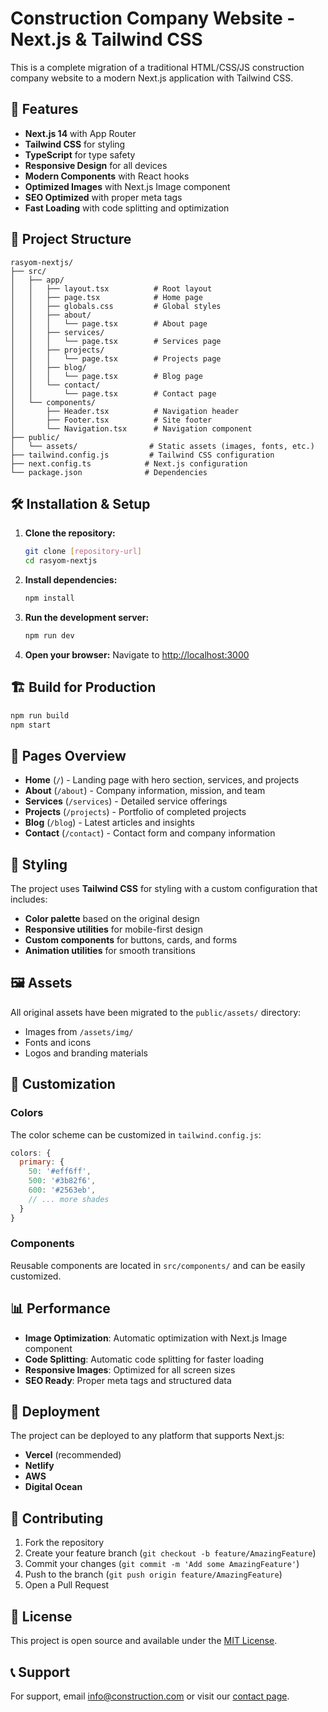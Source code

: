 # Construction Company Website - Next.js & Tailwind CSS

This is a complete migration of a traditional HTML/CSS/JS construction company website to a modern Next.js application with Tailwind CSS.

## 🚀 Features

- **Next.js 14** with App Router
- **Tailwind CSS** for styling
- **TypeScript** for type safety
- **Responsive Design** for all devices
- **Modern Components** with React hooks
- **Optimized Images** with Next.js Image component
- **SEO Optimized** with proper meta tags
- **Fast Loading** with code splitting and optimization

## 📁 Project Structure

```
rasyom-nextjs/
├── src/
│   ├── app/
│   │   ├── layout.tsx          # Root layout
│   │   ├── page.tsx            # Home page
│   │   ├── globals.css         # Global styles
│   │   ├── about/
│   │   │   └── page.tsx        # About page
│   │   ├── services/
│   │   │   └── page.tsx        # Services page
│   │   ├── projects/
│   │   │   └── page.tsx        # Projects page
│   │   ├── blog/
│   │   │   └── page.tsx        # Blog page
│   │   └── contact/
│   │       └── page.tsx        # Contact page
│   └── components/
│       ├── Header.tsx          # Navigation header
│       ├── Footer.tsx          # Site footer
│       └── Navigation.tsx      # Navigation component
├── public/
│   └── assets/                # Static assets (images, fonts, etc.)
├── tailwind.config.js         # Tailwind CSS configuration
├── next.config.ts            # Next.js configuration
└── package.json              # Dependencies
```

## 🛠️ Installation & Setup

1. **Clone the repository:**
   ```bash
   git clone [repository-url]
   cd rasyom-nextjs
   ```

2. **Install dependencies:**
   ```bash
   npm install
   ```

3. **Run the development server:**
   ```bash
   npm run dev
   ```

4. **Open your browser:**
   Navigate to [http://localhost:3000](http://localhost:3000)

## 🏗️ Build for Production

```bash
npm run build
npm start
```

## 📱 Pages Overview

- **Home** (`/`) - Landing page with hero section, services, and projects
- **About** (`/about`) - Company information, mission, and team
- **Services** (`/services`) - Detailed service offerings
- **Projects** (`/projects`) - Portfolio of completed projects
- **Blog** (`/blog`) - Latest articles and insights
- **Contact** (`/contact`) - Contact form and company information

## 🎨 Styling

The project uses **Tailwind CSS** for styling with a custom configuration that includes:

- **Color palette** based on the original design
- **Responsive utilities** for mobile-first design
- **Custom components** for buttons, cards, and forms
- **Animation utilities** for smooth transitions

## 🖼️ Assets

All original assets have been migrated to the `public/assets/` directory:
- Images from `/assets/img/`
- Fonts and icons
- Logos and branding materials

## 🔧 Customization

### Colors
The color scheme can be customized in `tailwind.config.js`:

```javascript
colors: {
  primary: {
    50: '#eff6ff',
    500: '#3b82f6',
    600: '#2563eb',
    // ... more shades
  }
}
```

### Components
Reusable components are located in `src/components/` and can be easily customized.

## 📊 Performance

- **Image Optimization**: Automatic optimization with Next.js Image component
- **Code Splitting**: Automatic code splitting for faster loading
- **Responsive Images**: Optimized for all screen sizes
- **SEO Ready**: Proper meta tags and structured data

## 🚀 Deployment

The project can be deployed to any platform that supports Next.js:

- **Vercel** (recommended)
- **Netlify**
- **AWS**
- **Digital Ocean**

## 🤝 Contributing

1. Fork the repository
2. Create your feature branch (`git checkout -b feature/AmazingFeature`)
3. Commit your changes (`git commit -m 'Add some AmazingFeature'`)
4. Push to the branch (`git push origin feature/AmazingFeature`)
5. Open a Pull Request

## 📄 License

This project is open source and available under the [MIT License](LICENSE).

## 📞 Support

For support, email info@construction.com or visit our [contact page](/contact).
